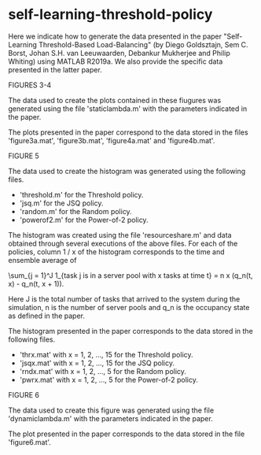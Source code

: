 # self-learning-threshold-policy

Here we indicate how to generate the data presented in the paper "Self-Learning Threshold-Based Load-Balancing" (by Diego Goldsztajn, Sem C. Borst, Johan S.H. van Leeuwaarden, Debankur Mukherjee and Philip Whiting) using MATLAB R2019a. We also provide the specific data presented in the latter paper.

FIGURES 3-4

The data used to create the plots contained in these fiugures was generated using the file 'staticlambda.m' with the parameters indicated in the paper.

The plots presented in the paper correspond to the data stored in the files 'figure3a.mat', 'figure3b.mat', 'figure4a.mat' and 'figure4b.mat'.

FIGURE 5

The data used to create the histogram was generated using the following files.

- 'threshold.m' for the Threshold policy.
- 'jsq.m' for the JSQ policy.
- 'random.m' for the Random policy.
- 'powerof2.m' for the Power-of-2 policy.

The histogram was created using the file 'resourceshare.m' and data obtained through several executions of the above files. For each of the policies, column 1 / x of the histogram corresponds to the time and ensemble average of

\sum_{j = 1}^J 1_{task j is in a server pool with x tasks at time t} = n x (q_n(t, x) - q_n(t, x + 1)).

Here J is the total number of tasks that arrived to the system during the simulation, n is the number of server pools and q_n is the occupancy state as defined in the paper.

The histogram presented in the paper corresponds to the data stored in the following files.

- 'thrx.mat' with x = 1, 2, ..., 15 for the Threshold policy.
- 'jsqx.mat' with x = 1, 2, ..., 15 for the JSQ policy.
- 'rndx.mat' with x = 1, 2, ..., 5 for the Random policy.
- 'pwrx.mat' with x = 1, 2, ..., 5 for the Power-of-2 policy.

FIGURE 6

The data used to create this figure was generated using the file 'dynamiclambda.m' with the parameters indicated in the paper.

The plot presented in the paper corresponds to the data stored in the file 'figure6.mat'.
